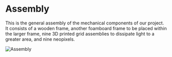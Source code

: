 # Assembly

This is the general assembly of the mechanical components of our project. It consists of a wooden frame, another foamboard frame to be placed within the larger frame, nine 3D printed grid assemblies to dissipate light to a greater area, and nine neopixels. 

![Assembly](https://github.com/jnbli/EE-Emerge-2020-SnapLights/blob/master/mechanical/Assembl.png)
